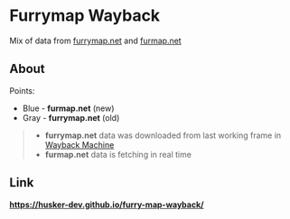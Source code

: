 # Furrymap Wayback

Mix of data from [furrymap.net](https://furrymap.net/) and [furmap.net](https://furmap.net/)

## About

Points:
  - Blue - **furmap.net** (new)
  - Gray - **furrymap.net** (old)

> - **furrymap.net** data was downloaded from last working frame in [Wayback Machine](https://archive.org/web/) 
> - **furmap.net** data is fetching in real time

## Link

**https://husker-dev.github.io/furry-map-wayback/**
